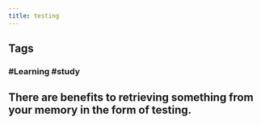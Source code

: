 ```yaml
---
title: testing
---
```


## Tags
### #Learning #study
## There are benefits to retrieving something from your memory in the form of testing.
##
